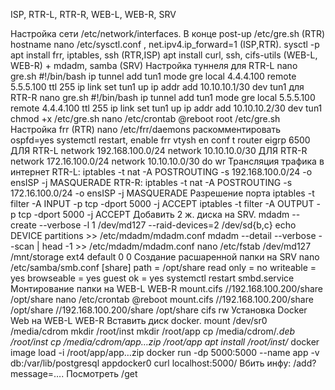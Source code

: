ISP, RTR-L, RTR-R, WEB-L, WEB-R, SRV

Настройка сети /etc/network/interfaces. В конце post-up /etc/gre.sh (RTR)
hostname
nano /etc/sysctl.conf , net.ipv4.ip_forward=1 (ISP,RTR). sysctl -p
apt install frr, iptables, ssh (RTR,ISP)
apt install curl, ssh, cifs-utils (WEB-L, WEB-R) + mdadm, samba (SRV) 
Настройка туннеля
для RTR-L nano gre.sh
#!/bin/bash
ip tunnel add tun1 mode gre local 4.4.4.100 remote 5.5.5.100 ttl 255
ip link set tun1 up
ip addr add 10.10.10.1/30 dev tun1
для RTR-R  nano gre.sh
#!/bin/bash
ip tunnel add tun1 mode gre local 5.5.5.100 remote 4.4.4.100 ttl 255
ip link set tun1 up
ip addr add 10.10.10.2/30 dev tun1
chmod +x /etc/gre.sh
nano /etc/crontab
@reboot root /etc/gre.sh
Настройка frr (RTR)
nano /etc/frr/daemons раскомментировать ospfd=yes
systemctl restart, enable frr
vtysh
en
conf t
router eigrp 6500
ДЛЯ RTR-L
network 192.168.100.0/24
network 10.10.10.0/30
ДЛЯ RTR-R
network 172.16.100.0/24
network 10.10.10.0/30
do wr
Трансляция трафика в интернет 
RTR-L: iptables -t nat -A POSTROUTING -s 192.168.100.0/24 -o ensISP -j MASQUERADE
RTR-R: iptables -t nat -A POSTROUTING -s 172.16.100.0/24 -o ensISP -j MASQUERADE
Разрешение порта 
iptables -t filter -A INPUT -p tcp -dport 5000 -j ACCEPT
iptables -t filter -A OUTPUT -p tcp -dport 5000 -j ACCEPT
Добавить 2 ж. диска на SRV. 
mdadm --create --verbose -l 1 /dev/md127 --raid-devices=2 /dev/sd{b,c}
echo DEVICE partitions >> /etc/mdadm/mdadm.conf
mdadm --detail --verbose --scan | head -1 >> /etc/mdadm/mdadm.conf
nano /etc/fstab 
/dev/md127	/mnt/storage	ext4	default	0	0
Создание расшаренной папки на SRV
nano /etc/samba/smb.conf
[share]
path = /opt/share
read only = no
writeable = yes
browseable = yes
guest ok = yes
systemctl restart smbd.service 
Монтирование папки на WEB-L WEB-R
mount.cifs //192.168.100.200/share /opt/share
nano /etc/crontab
@reboot mount.cifs //192.168.100.200/share /opt/share
//192.168.100.200/share /opt/share cifs	rw
Установка Docker Web на WEB-L WEB-R
Вставить диск docker. mount /dev/sr0 /media/cdrom
mkdir /root/inst
mkdir /root/app
cp /media/cdrom/*.deb /root/inst
cp /media/cdrom/app…zip /root/app
apt install /root/inst/*
docker image load -i /root/app/app…zip
docker run -dp 5000:5000 --name app -v db:/var/lib/postgresql appdocker0
curl localhost:5000/	Вбить инфу: /add?message=…. Посмотреть /get
